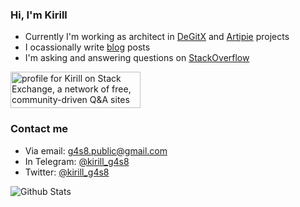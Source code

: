### Hi, I'm Kirill

- Currently I'm working as architect in [DeGitX] and [Artipie] projects
- I ocassionally write [blog] posts
- I'm asking and answering questions on [StackOverflow]

<a href="https://stackexchange.com/users/1909497"><img src="https://stackexchange.com/users/flair/1909497.png" width="208" height="58" alt="profile for Kirill on Stack Exchange, a network of free, community-driven Q&amp;A sites" title="profile for Kirill on Stack Exchange, a network of free, community-driven Q&amp;A sites"></a>

### Contact me
 - Via email: [g4s8.public@gmail.com](mailto:g4s8.public@gmail.com)
 - In Telegram: [@kirill_g4s8](https://t.me/kirill_g4s8)
 - Twitter: [@kirill_g4s8](https://twitter.com/kirill_g4s8/)

[DeGitX]: https://github.com/cqfn/degitx
[Artipie]: https://github.com/artipie
[blog]: https://www.g4s8.wtf
[StackOverflow]: https://stackoverflow.com/users/1723695/kirill



<a href="https://github.com/g4s8"><img align="left" alt="Github Stats" src="https://github-readme-stats.vercel.app/api?username=g4s8&show_icons=true&hide_border=true&hide_title=true&hide_rank=true" /></a>
